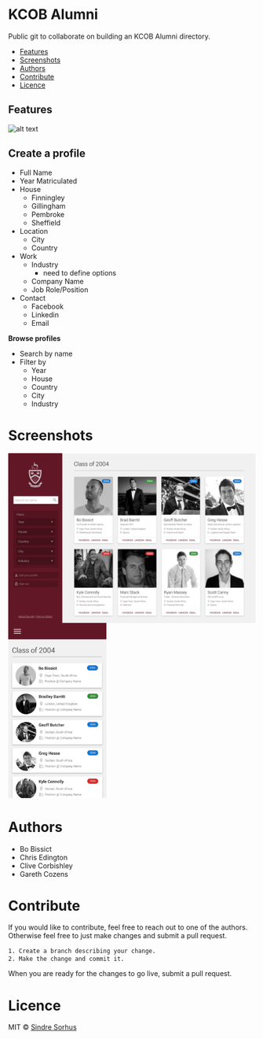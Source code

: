 # KCOB Alumni

Public git to collaborate on building an KCOB Alumni directory.

* [Features](#features)
* [Screenshots](#screenshots)
* [Authors](#authors)
* [Contribute](#contribute)
* [Licence](#licence)



## Features

![alt text](https://img.shields.io/badge/version-0.01-brightgreen.svg "Logo Title Text 1")

## Create a profile

* Full Name
* Year Matriculated
* House
  * Finningley
  * Gillingham
  * Pembroke
  * Sheffield
* Location
  * City
  * Country
* Work
  * Industry
    * need to define options 
  * Company Name
  * Job Role/Position
* Contact
  * Facebook
  * Linkedin
  * Email
  
**Browse profiles**

* Search by name
* Filter by
  * Year
  * House
  * Country
  * City
  * Industry

# Screenshots

<img align="left" src="/assets/screenshots/desktop.jpg" width="520">
<img src="/assets/screenshots/mobile.jpg" width="200">
<div></div>


# Authors

* Bo Bissict 
* Chris Edington
* Clive Corbishley
* Gareth Cozens

# Contribute

If you would like to contribute, feel free to reach out to one of the authors. Otherwise feel free to just make changes and submit a pull request.

```
1. Create a branch describing your change. 
2. Make the change and commit it.
```

When you are ready for the changes to go live, submit a pull request.

# Licence

MIT © [Sindre Sorhus](https://sindresorhus.com/)
